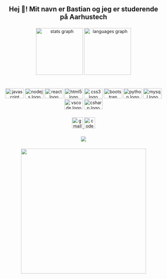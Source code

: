 <h2 align="center">Hej 👋! Mit navn er Bastian og jeg er studerende på Aarhustech</h2>

###

<div align="center">
  <img src="https://github-readme-stats.vercel.app/api?hide_title=false&hide_rank=false&show_icons=true&include_all_commits=true&count_private=true&disable_animations=false&theme=dracula&locale=en&hide_border=false&username=bastian8210" height="150" alt="stats graph"  />
  <img src="https://github-readme-stats.vercel.app/api/top-langs?locale=en&hide_title=false&layout=compact&card_width=320&langs_count=5&theme=dracula&hide_border=false&username=bastian8210" height="150" alt="languages graph"  />
</div>

###

<br clear="both">

<div align="center">
  <img src="https://cdn.jsdelivr.net/gh/devicons/devicon/icons/javascript/javascript-original.svg" height="32" width="59" alt="javascript logo"  />
  <img src="https://cdn.jsdelivr.net/gh/devicons/devicon/icons/nodejs/nodejs-original.svg" height="32" width="59" alt="nodejs logo"  />
  <img src="https://cdn.jsdelivr.net/gh/devicons/devicon/icons/react/react-original.svg" height="32" width="59" alt="react logo"  />
  <img src="https://cdn.jsdelivr.net/gh/devicons/devicon/icons/html5/html5-original.svg" height="32" width="59" alt="html5 logo"  />
  <img src="https://cdn.jsdelivr.net/gh/devicons/devicon/icons/css3/css3-original.svg" height="32" width="59" alt="css3 logo"  />
  <img src="https://cdn.jsdelivr.net/gh/devicons/devicon/icons/bootstrap/bootstrap-original.svg" height="32" width="59" alt="bootstrap logo"  />
  <img src="https://cdn.jsdelivr.net/gh/devicons/devicon/icons/python/python-original.svg" height="32" width="59" alt="python logo"  />
  <img src="https://cdn.jsdelivr.net/gh/devicons/devicon/icons/mysql/mysql-original.svg" height="32" width="59" alt="mysql logo"  />
  <img src="https://cdn.jsdelivr.net/gh/devicons/devicon/icons/vscode/vscode-original.svg" height="32" width="59" alt="vscode logo"  />
  <img src="https://cdn.jsdelivr.net/gh/devicons/devicon/icons/csharp/csharp-original.svg" height="32" width="59" alt="csharp logo"  />
</div>

###

<div align="center">
  <a href="mailto:johansenbastian6@gmail.com" target="_blank">
    <img src="https://img.shields.io/static/v1?message=Gmail&logo=gmail&label=&color=D14836&logoColor=white&labelColor=&style=for-the-badge" height="35" alt="gmail logo"  />
  </a>
  <a href="codepen.io/bastian8210" target="_blank">
    <img src="https://img.shields.io/static/v1?message=Codepen&logo=codepen&label=&color=000000&logoColor=white&labelColor=&style=for-the-badge" height="35" alt="codepen logo"  />
  </a>
</div>

###

<div align="center">
  <img src="https://profile-counter.glitch.me/bastian8210/count.svg?"  />
</div>

###

<div align="center">
  <img height="400" src="https://i.pinimg.com/originals/4d/16/78/4d1678e171347c4402c231dad0394f0f.gif"  />
</div>

###
